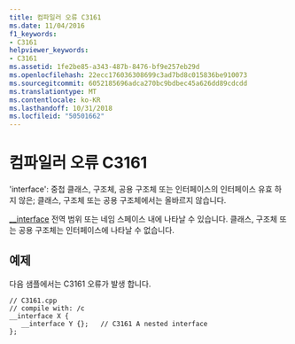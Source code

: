 ```yaml
---
title: 컴파일러 오류 C3161
ms.date: 11/04/2016
f1_keywords:
- C3161
helpviewer_keywords:
- C3161
ms.assetid: 1fe2be85-a343-487b-8476-bf9e257eb29d
ms.openlocfilehash: 22ecc176036308699c3ad7bd8c015836be910073
ms.sourcegitcommit: 6052185696adca270bc9bdbec45a626dd89cdcdd
ms.translationtype: MT
ms.contentlocale: ko-KR
ms.lasthandoff: 10/31/2018
ms.locfileid: "50501662"
---
```

# <a name="compiler-error-c3161"></a>컴파일러 오류 C3161

'interface': 중첩 클래스, 구조체, 공용 구조체 또는 인터페이스의 인터페이스 유효 하지 않은; 클래스, 구조체 또는 공용 구조체에서는 올바르지 않습니다.

[__interface](../../cpp/interface.md) 전역 범위 또는 네임 스페이스 내에 나타날 수 있습니다. 클래스, 구조체 또는 공용 구조체는 인터페이스에 나타날 수 없습니다.

## <a name="example"></a>예제

다음 샘플에서는 C3161 오류가 발생 합니다.

```
// C3161.cpp
// compile with: /c
__interface X {
   __interface Y {};   // C3161 A nested interface
};
```